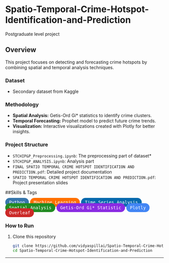 # Spatio-Temporal-Crime-Hotspot-Identification-and-Prediction
Postgraduate level project

## Overview  
This project focuses on detecting and forecasting crime hotspots by combining spatial and temporal analysis techniques.  

### **Dataset**
- Secondary dataset from Kaggle  

### **Methodology**
- **Spatial Analysis:** Getis-Ord Gi* statistics to identify crime clusters.  
- **Temporal Forecasting:** Prophet model to predict future crime trends.  
- **Visualization:** Interactive visualizations created with Plotly for better insights.  

### **Project Structure**
- `STCHIP&P_Preprocessing.ipynb`: The preprocessing part of dataset*  
- `STCHIP&P_ANALYSIS.ipynb`: Analysis part 
- `FINAL SPATIO TEMPORAL CRIME HOTSPOT IDENTIFICATION AND PREDICTION.pdf`: Detailed project documentation  
- `SPATIO TEMPORAL CRIME HOTSPOT IDENTIFICATION AND PREDICTION.pdf`: Project presentation slides
  
##Skills & Tags  


<p>
  <kbd style="background-color:#3776AB; color:white; padding:6px 12px; border-radius:25px; font-size:14px;">Python</kbd>
  <kbd style="background-color:#FF6F00; color:white; padding:6px 12px; border-radius:25px; font-size:14px;">Machine Learning</kbd>
  <kbd style="background-color:#0769AD; color:white; padding:6px 12px; border-radius:25px; font-size:14px;">Time Series Analysis</kbd>
  <kbd style="background-color:#228B22; color:white; padding:6px 12px; border-radius:25px; font-size:14px;">Spatial Analysis</kbd>
  <kbd style="background-color:#8A2BE2; color:white; padding:6px 12px; border-radius:25px; font-size:14px;">Getis-Ord Gi* Statistic</kbd>
  <kbd style="background-color:#4285F4; color:white; padding:6px 12px; border-radius:25px; font-size:14px;">Plotly</kbd>
  <kbd style="background-color:#CC2927; color:white; padding:6px 12px; border-radius:25px; font-size:14px;">Overleaf</kbd>
</p>




### **How to Run**
1. Clone this repository  
   ```bash
   git clone https://github.com/vidyaspillai/Spatio-Temporal-Crime-Hotspot-Identification-and-Prediction.git
   cd Spatio-Temporal-Crime-Hotspot-Identification-and-Prediction

---
